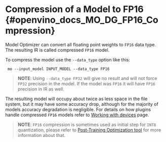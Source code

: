 # Compression of a Model to FP16 {#openvino_docs_MO_DG_FP16_Compression}

Model Optimizer can convert all floating point weights to `FP16` data type. The resulting IR is called
compressed `FP16` model.

To compress the model use the `--data_type` option like this:

```
 mo --input_model INPUT_MODEL --data_type FP16
```

> **NOTE**: Using `--data_type FP32` will give no result and will not force `FP32` 
> precision in the model. If the model was `FP16` it will have `FP16` precision in IR as well.

The resulting model will occupy about twice as less space in the file system, but it may have some accuracy drop,
although for the majority of models accuracy degradation is negligible. For details on how plugins handle
compressed `FP16` models refer to [Working with devices](../../OV_Runtime_UG/supported_plugins/Device_Plugins.md) page.

> **NOTE**: `FP16` compression is sometimes used as initial step for `INT8` quantization, please refer to
> [Post-Training Optimization tool](../../../tools/pot/README.md) for more information about that.
